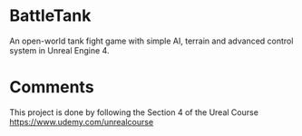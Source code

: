# BattleTank
An open-world tank fight game with simple AI, terrain and advanced control system in Unreal Engine 4.

# Comments
This project is done by following the Section 4 of the Ureal Course https://www.udemy.com/unrealcourse
